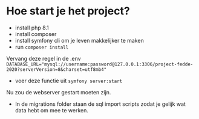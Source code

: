 # Hoe start je het project?

- install php 8.1
- install composer
- install symfony cli om je leven makkelijker te maken
- run `composer install`

Vervang deze regel in de
.env `DATABASE_URL="mysql://username:password@127.0.0.1:3306/project-fedde-2020?serverVersion=8&charset=utf8mb4"`

- voer deze functie uit `symfony server:start`

Nu zou de webserver gestart moeten zijn.

- In de migrations folder staan de sql import scripts zodat je gelijk wat data hebt om mee te werken.
